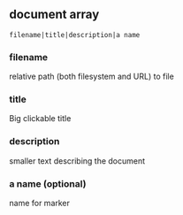 ## document array
`filename|title|description|a name`

### filename
relative path (both filesystem and URL) to file

### title
Big clickable title

### description
smaller text describing the document

### a name (optional)
name for marker
